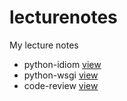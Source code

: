 # lecturenotes
My lecture notes

- python-idiom [view](https://lecture.silentnotes.top/python-idiom.htm)
- python-wsgi [view](https://lecture.silentnotes.top/python-wsgi.htm)
- code-review [view](https://lecture.silentnotes.top/code-review.htm)
